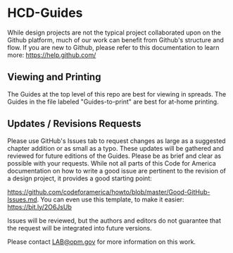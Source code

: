 # HCD-Guides

While design projects are not the typical project collaborated upon on the Github platform, much of our work can benefit from Github's structure and flow. If you are new to Github, please refer to this documentation to learn more: https://help.github.com/

## Viewing and Printing
The Guides at the top level of this repo are best for viewing in spreads. The Guides in the file labeled "Guides-to-print" are best for at-home printing.

## Updates / Revisions Requests

Please use GitHub's Issues tab to request changes as large as a suggested chapter addition or as small as a typo. These updates will be gathered and reviewed for future editions of the Guides. Please be as brief and clear as possible with your requests. While not all parts of this Code for America documentation on how to write a good issue are pertinent to the revision of a design project, it provides a good starting point: 

https://github.com/codeforamerica/howto/blob/master/Good-GitHub-Issues.md. You can even use this template, to make it easier: https://bit.ly/2O6JsUb

Issues will be reviewed, but the authors and editors do not guarantee that the request will be integrated into future versions. 

Please contact LAB@opm.gov for more information on this work.
